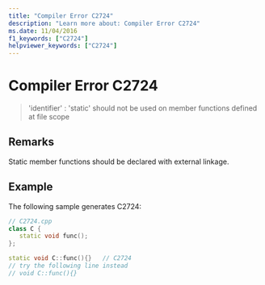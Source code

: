```yaml
---
title: "Compiler Error C2724"
description: "Learn more about: Compiler Error C2724"
ms.date: 11/04/2016
f1_keywords: ["C2724"]
helpviewer_keywords: ["C2724"]
---
```

# Compiler Error C2724

> 'identifier' : 'static' should not be used on member functions defined at file scope

## Remarks

Static member functions should be declared with external linkage.

## Example

The following sample generates C2724:

```cpp
// C2724.cpp
class C {
   static void func();
};

static void C::func(){}   // C2724
// try the following line instead
// void C::func(){}
```
